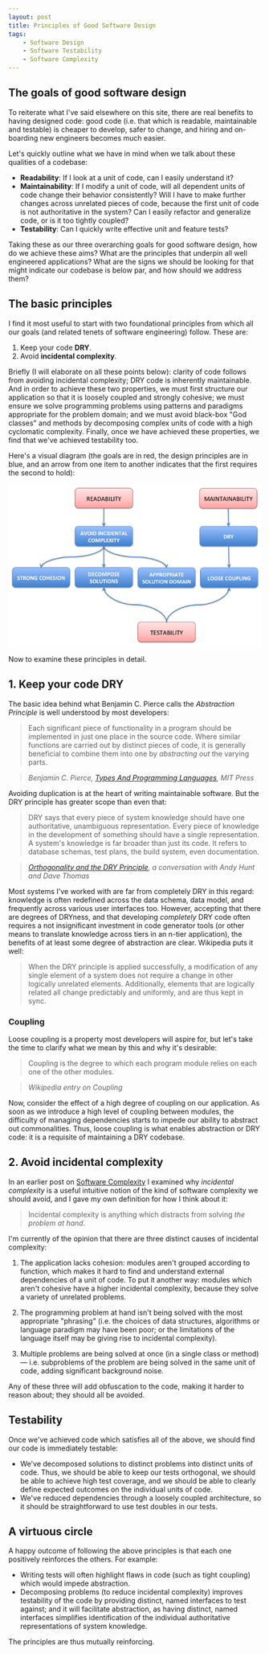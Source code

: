 ```yaml
---
layout: post
title: Principles of Good Software Design
tags:
    - Software Design
    - Software Testability
    - Software Complexity
---
```


## The goals of good software design

To reiterate what I've said elsewhere on this site, there are real benefits to having designed code: good code (i.e. that which is readable, maintainable and testable) is cheaper to develop, safer to change, and hiring and on-boarding new engineers becomes much easier.

Let's quickly outline what we have in mind when we talk about these qualities of a codebase:

* **Readability**: If I look at a unit of code, can I easily understand it?
* **Maintainability**: If I modify a unit of code, will all dependent units of code change their behavior consistently?  Will I have to make further changes across unrelated pieces of code, because the first unit of code is not authoritative in the system?  Can I easily refactor and generalize code, or is it too tightly coupled?
* **Testability**: Can I quickly write effective unit and feature tests?

Taking these as our three overarching goals for good software design, how do we achieve these aims?  What are the principles that underpin all well engineered applications?  What are the signs we should be looking for that might indicate our codebase is below par, and how should we address them?

## The basic principles

I find it most useful to start with two foundational principles from which all our goals (and related tenets of software engineering) follow.  These are:

1. Keep your code **DRY**.
2. Avoid **incidental complexity**.

Briefly (I will elaborate on all these points below): clarity of code follows from avoiding incidental complexity; DRY code is inherently maintainable.  And in order to achieve these two properties, we must first structure our application so that it is loosely coupled and strongly cohesive; we must ensure we solve programming problems using patterns and paradigms appropriate for the problem domain; and we must avoid black-box "God classes" and methods by decomposing complex units of code with a high cyclomatic complexity.  Finally, once we have achieved these properties, we find that we've achieved testability too.

Here's a visual diagram (the goals are in red, the design principles are in blue, and an arrow from one item to another indicates that the first requires the second to hold):

<a target="_blank" href="/public/images/principles-of-software-design.png">
<img class="prettyimg" alt="Principles of SOftware Design" src="/public/images/principles-of-software-design.png" />
</a>

Now to examine these principles in detail.

## 1. Keep your code DRY

The basic idea behind what Benjamin C. Pierce calls the *Abstraction Principle* is well understood by most developers:

> Each significant piece of functionality in a program should be implemented in just one place in the source code. Where similar functions are carried out by distinct pieces of code, it is generally beneficial to combine them into one by *abstracting out* the varying parts.

> <cite>Benjamin C. Pierce, *[Types And Programming Languages](http://www.cis.upenn.edu/~bcpierce/tapl/)*, MIT Press</cite>

Avoiding duplication is at the heart of writing maintainable software.  But the DRY principle has greater scope than even that:

> DRY says that every piece of system knowledge should have one authoritative, unambiguous representation. Every piece of knowledge in the development of something should have a single representation. A system's knowledge is far broader than just its code. It refers to database schemas, test plans, the build system, even documentation.

> <cite>*[Orthogonality and the DRY Principle](http://www.artima.com/intv/dry.html)*, a conversation with Andy Hunt and Dave Thomas</cite>

Most systems I've worked with are far from completely DRY in this regard: knowledge is often redefined across the data schema, data model, and frequently across various user interfaces too.  However, accepting that there are degrees of DRYness, and that developing *completely* DRY code often requires a not insignificant investment in code generator tools (or other means to translate knowledge across tiers in an n-tier application), the benefits of at least some degree of abstraction are clear.  Wikipedia puts it well:

> When the DRY principle is applied successfully, a modification of any single element of a system does not require a change in other logically unrelated elements. Additionally, elements that are logically related all change predictably and uniformly, and are thus kept in sync.

### Coupling

Loose coupling is a property most developers will aspire for, but let's take the time to clarify what we mean by this and why it's desirable:

> Coupling is the degree to which each program module relies on each one of the other modules.

> <cite>Wikipedia entry on *Coupling*</cite>

Now, consider the effect of a high degree of coupling on our application.  As soon as we introduce a high level of coupling between modules, the difficulty of managing dependencies starts to impede our ability to abstract out commonalities.  Thus, loose coupling is what enables abstraction or DRY code: it is a requisite of maintaining a DRY codebase.

## 2. Avoid incidental complexity

In an earlier post on [Software Complexity](/blog/2012/10/04/software-complexity/) I examined why *incidental complexity* is a useful intuitive notion of the kind of software complexity we should avoid, and I gave my own definition for how I think about it:

> Incidental complexity is anything which distracts from solving *the problem at hand*.

I'm currently of the opinion that there are three distinct causes of incidental complexity:

1. The application lacks cohesion: modules aren't grouped according to function, which makes it hard to find and understand external dependencies of a unit of code.  To put it another way: modules which aren't cohesive have a higher incidental complexity, because they solve a variety of unrelated problems.

2. The programming problem at hand isn't being solved with the most appropriate "phrasing" (i.e. the choices of data structures, algorithms or language paradigm may have been poor; or the limitations of the language itself may be giving rise to incidental complexity).

3. Multiple problems are being solved at once (in a single class or method) &mdash; i.e. subproblems of the problem are being solved in the same unit of code, adding significant background noise.

Any of these three will add obfuscation to the code, making it harder to reason about; they should all be avoided.

## Testability

Once we've achieved code which satisfies all of the above, we should find our code is immediately testable:

* We've decomposed solutions to distinct problems into distinct units of code.  Thus, we should be able to keep our tests orthogonal, we should be able to achieve high test coverage, and we should be able to clearly define expected outcomes on the individual units of code.
* We've reduced dependencies through a loosely coupled architecture, so it should be straightforward to use test doubles in our tests.

## A virtuous circle

A happy outcome of following the above principles is that each one positively reinforces the others.  For example:

* Writing tests will often highlight flaws in code (such as tight coupling) which would impede abstraction.
* Decomposing problems (to reduce incidental complexity) improves testability of the code by providing distinct, named interfaces to test against; and it will facilitate abstraction, as having distinct, named interfaces simplifies identification of the individual authoritative representations of system knowledge.

The principles are thus mutually reinforcing.

